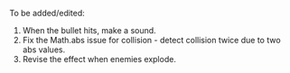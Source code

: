 To be added/edited:

1. When the bullet hits, make a sound.
2. Fix the Math.abs issue for collision - detect collision twice due to two abs values.
3. Revise the effect when enemies explode.
